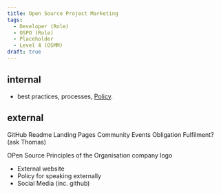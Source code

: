 ```yaml
---
title: Open Source Project Marketing
tags: 
  - Developer (Role)
  - OSPO (Role)
  - Placeholder
  - Level 4 (OSMM)
draft: true
---
```


## internal 

- best practices, processes, [Policy](../Artifacts/Policy). 


## external

GitHub Readme
Landing Pages
Community Events
Obligation Fulfilment? (ask Thomas)

OPen Source Principles of the Organisation
company logo

- External website 
- Policy for speaking externally
- Social Media (inc. github)
